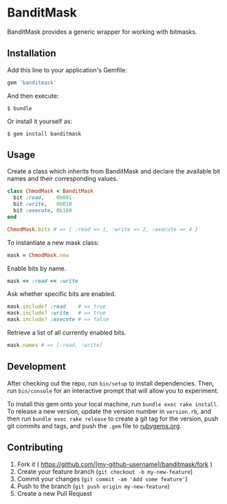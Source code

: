 # BanditMask

BanditMask provides a generic wrapper for working with bitmasks.

## Installation

Add this line to your application's Gemfile:

```ruby
gem 'banditmask'
```

And then execute:

    $ bundle

Or install it yourself as:

    $ gem install banditmask

## Usage

Create a class which inherits from BanditMask and declare the available bit
names and their corresponding values.

```ruby
class ChmodMask < BanditMask
  bit :read,    0b001
  bit :write,   0b010
  bit :execute, 0b100
end

ChmodMask.bits # => { :read => 1, :write => 2, :execute => 4 }
```

To instantiate a new mask class:

```ruby
mask = ChmodMask.new
```

Enable bits by name.

```ruby
mask << :read << :write
```

Ask whether specific bits are enabled.

```ruby
mask.include? :read    # => true
mask.include? :write   # => true
mask.include? :execute # => false
```

Retrieve a list of all currently enabled bits.

```ruby
mask.names # => [:read, :write]
```

## Development

After checking out the repo, run `bin/setup` to install dependencies. Then, run `bin/console` for an interactive prompt that will allow you to experiment.

To install this gem onto your local machine, run `bundle exec rake install`. To release a new version, update the version number in `version.rb`, and then run `bundle exec rake release` to create a git tag for the version, push git commits and tags, and push the `.gem` file to [rubygems.org](https://rubygems.org).

## Contributing

1. Fork it ( https://github.com/[my-github-username]/banditmask/fork )
2. Create your feature branch (`git checkout -b my-new-feature`)
3. Commit your changes (`git commit -am 'Add some feature'`)
4. Push to the branch (`git push origin my-new-feature`)
5. Create a new Pull Request
